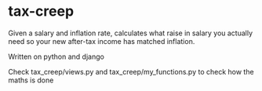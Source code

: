 # tax-creep

Given a salary and inflation rate, calculates what raise in salary you actually need so your new after-tax income has matched inflation. 

Written on python and django

Check tax_creep/views.py and tax_creep/my_functions.py to check how the maths is done
